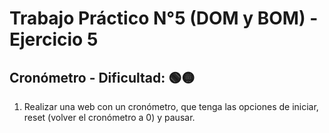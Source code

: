 # Trabajo Práctico N°5 (DOM y BOM) - Ejercicio 5
##  Cronómetro - Dificultad:  🟢🟡

1. Realizar una web con un cronómetro, que tenga las opciones de iniciar, reset (volver el cronómetro a 0) y pausar.